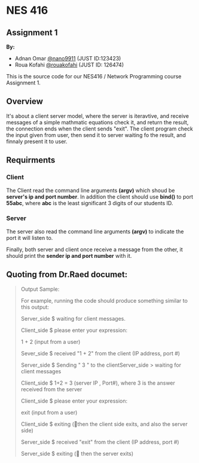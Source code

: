 # NES 416
## Assignment 1

**By:**
- Adnan Omar [@nano9911](https://github.com/nano9911) (JUST ID:123423)
- Roua Kofahi [@rouakofahi](https://github.com/rouakofahi) (JUST ID: 126474)

This is the source code for our NES416 / Network Programming course Assignment 1.

## Overview
It's about a client server model, where the server is iteravtive, and receive messages of
a simple mathmatic equations check it, and return the result, the connection ends when the client
sends "exit". The client program check the input given from user, then send it to server waiting
fo the result, and finnaly present it to user.

## Requirments
### Client
The Client read the command line arguments **(argv)** which shoud be **server's ip and port number**.
In addition the client should use **bind()** to port **55abc**, where **abc** is the least
significant 3 digits of our students ID.
### Server
The server also read the command line arguments **(argv)** to indicate the port it will listen to.

Finally, both server and client once receive a message from the other, it should print
the **sender ip and port number** with it.



## Quoting from Dr.Raed documet:

> Output Sample:
> 
> For example, running the code should produce something similar to this output:
>
>   Server_side $ waiting for client messages.
>
>   Client_side $ please enter your expression:
>
>   1 + 2 (input from a user)
>
>   Sever_side $ received "1 + 2" from the client (IP address, port #)
>
>   Server_side $ Sending " 3 " to the clientServer_side > waiting for client messages
>
>   Client_side $ 1+2 = 3 (server IP , Port#), where 3 is the answer received from the server
>
>   Client_side $ please enter your expression:
>
>   exit (input from a user)
>
>   Client_side $ exiting (then the client side exits, and also the server side)
>
>   Server_side $ received "exit" from the client (IP address, port #)
>
>   Server_side $ exiting ( then the server exits)
